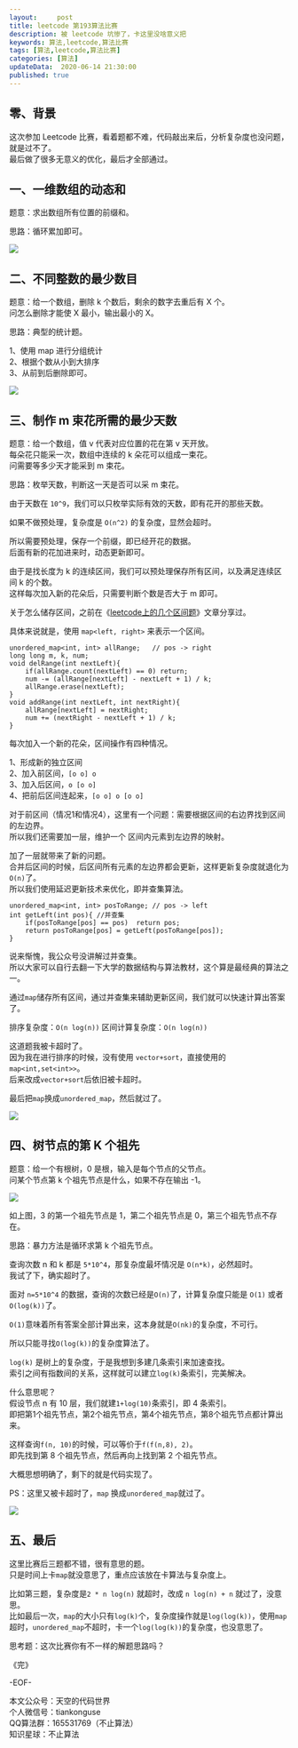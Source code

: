 ```yaml
---   
layout:     post  
title: leetcode 第193算法比赛
description: 被 leetcode 坑惨了，卡这里没啥意义把  
keywords: 算法,leetcode,算法比赛  
tags: [算法,leetcode,算法比赛]    
categories: [算法]  
updateData:  2020-06-14 21:30:00  
published: true  
---  
```



## 零、背景  


这次参加 Leetcode 比赛，看着题都不难，代码敲出来后，分析复杂度也没问题，就是过不了。  
最后做了很多无意义的优化，最后才全部通过。  


## 一、一维数组的动态和  


题意：求出数组所有位置的前缀和。  


思路：循环累加即可。  


![](//res2020.tiankonguse.com/images/2020/06/14/001.png)  


## 二、不同整数的最少数目  


题意：给一个数组，删除 k 个数后，剩余的数字去重后有 X 个。  
问怎么删除才能使 X 最小，输出最小的 X。  


思路：典型的统计题。  


1、使用 map 进行分组统计  
2、根据个数从小到大排序  
3、从前到后删除即可。  


![](//res2020.tiankonguse.com/images/2020/06/14/002.png)  


## 三、制作 m 束花所需的最少天数  


题意：给一个数组，值 v 代表对应位置的花在第 v 天开放。  
每朵花只能采一次，数组中连续的 k 朵花可以组成一束花。  
问需要等多少天才能采到 m 束花。  



思路：枚举天数，判断这一天是否可以采 m 束花。  


由于天数在 `10^9`，我们可以只枚举实际有效的天数，即有花开的那些天数。  


如果不做预处理，复杂度是 `O(n^2)` 的复杂度，显然会超时。  


所以需要预处理，保存一个前缀，即已经开花的数据。  
后面有新的花加进来时，动态更新即可。  


由于是找长度为 k 的连续区间，我们可以预处理保存所有区间，以及满足连续区间 k 的个数。  
这样每次加入新的花朵后，只需要判断个数是否大于 m 即可。  


关于怎么储存区间，之前在《[leetcode上的几个区间题](https://mp.weixin.qq.com/s/9mCqXMwY4GAwVcm0BHz29g)》文章分享过。  


具体来说就是，使用 `map<left, right>` 来表示一个区间。  


```
unordered_map<int, int> allRange;   // pos -> right
long long m, k, num;
void delRange(int nextLeft){
    if(allRange.count(nextLeft) == 0) return;
    num -= (allRange[nextLeft] - nextLeft + 1) / k;
    allRange.erase(nextLeft);
}
void addRange(int nextLeft, int nextRight){ 
    allRange[nextLeft] = nextRight;
    num += (nextRight - nextLeft + 1) / k;
}
```


每次加入一个新的花朵，区间操作有四种情况。  


1、形成新的独立区间  
2、加入前区间，`[o o] o`  
3、加入后区间，`o [o o]`  
4、把前后区间连起来，`[o o] o [o o]`  



对于前区间（情况1和情况4），这里有一个问题：需要根据区间的右边界找到区间的左边界。  
所以我们还需要加一层，维护一个 区间内元素到左边界的映射。  



加了一层就带来了新的问题。  
合并后区间的时候，后区间所有元素的左边界都会更新，这样更新复杂度就退化为`O(n)`了。  
所以我们使用延迟更新技术来优化，即并查集算法。  


```
unordered_map<int, int> posToRange; // pos -> left
int getLeft(int pos){ //并查集
    if(posToRange[pos] == pos)  return pos;
    return posToRange[pos] = getLeft(posToRange[pos]);
}
```


说来惭愧，我公众号没讲解过并查集。  
所以大家可以自行去翻一下大学的数据结构与算法教材，这个算是最经典的算法之一。  



通过`map`储存所有区间，通过并查集来辅助更新区间，我们就可以快速计算出答案了。  


排序复杂度：`O(n log(n))`
区间计算复杂度：`O(n log(n))`  


这道题我被卡超时了。  
因为我在进行排序的时候，没有使用 `vector+sort`，直接使用的 `map<int,set<int>>`。  
后来改成`vector+sort`后依旧被卡超时。  


最后把`map`换成`unordered_map`，然后就过了。  


![](//res2020.tiankonguse.com/images/2020/06/14/003.png)  


## 四、树节点的第 K 个祖先  


题意：给一个有根树，0 是根，输入是每个节点的父节点。  
问某个节点第 k 个祖先节点是什么，如果不存在输出 -1。  


![](//res2020.tiankonguse.com/images/2020/06/14/004.png)  


如上图，3 的第一个祖先节点是 1，第二个祖先节点是 0，第三个祖先节点不存在。  



思路：暴力方法是循环求第 k 个祖先节点。  


查询次数 n 和 k 都是 `5*10^4`，那复杂度最坏情况是 `O(n*k)`，必然超时。  
我试了下，确实超时了。  


面对 `n=5*10^4` 的数据，查询的次数已经是`O(n)`了，计算复杂度只能是 `O(1)` 或者 `O(log(k))`了。  


`O(1)`意味着所有答案全部计算出来，这本身就是`O(nk)`的复杂度，不可行。  


所以只能寻找`O(log(k))`的复杂度算法了。  


`log(k)` 是树上的复杂度，于是我想到多建几条索引来加速查找。  
索引之间有指数间的关系，这样就可以建立`log(k)`条索引，完美解决。  



什么意思呢？  
假设节点 n 有 10 层，我们就建`1+log(10)`条索引，即 4 条索引。  
即把第1个祖先节点，第2个祖先节点，第4个祖先节点，第8个祖先节点都计算出来。  


这样查询`f(n, 10)`的时候，可以等价于`f(f(n,8), 2)`。  
即先找到第 8 个祖先节点，然后再向上找到第 2 个祖先节点。  


大概思想明确了，剩下的就是代码实现了。  


PS：这里又被卡超时了，`map` 换成`unordered_map`就过了。  



![](//res2020.tiankonguse.com/images/2020/06/14/005.png)  


## 五、最后  


这里比赛后三题都不错，很有意思的题。  
只是时间上卡`map`就没意思了，重点应该放在卡算法与复杂度上。  


比如第三题，复杂度是`2 * n log(n)` 就超时，改成 `n log(n) + n` 就过了，没意思。  
比如最后一次，`map`的大小只有`log(k)`个，复杂度操作就是`log(log(k))`，使用`map`超时，`unordered_map`不超时，卡一个`log(log(k))`的复杂度，也没意思了。  


思考题：这次比赛你有不一样的解题思路吗？  




《完》  


-EOF-  



本文公众号：天空的代码世界  
个人微信号：tiankonguse  
QQ算法群：165531769（不止算法）  
知识星球：不止算法  

